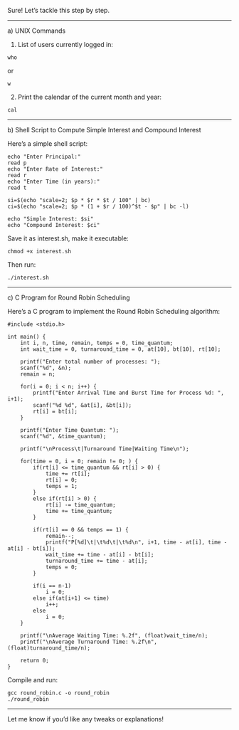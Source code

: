 Sure! Let’s tackle this step by step.


---

a) UNIX Commands

1. List of users currently logged in:
```
who
```

or

```
w
```

2. Print the calendar of the current month and year:
```
cal
```



---

b) Shell Script to Compute Simple Interest and Compound Interest

Here’s a simple shell script:
```
echo "Enter Principal:"
read p
echo "Enter Rate of Interest:"
read r
echo "Enter Time (in years):"
read t

si=$(echo "scale=2; $p * $r * $t / 100" | bc)
ci=$(echo "scale=2; $p * (1 + $r / 100)^$t - $p" | bc -l)

echo "Simple Interest: $si"
echo "Compound Interest: $ci"
```

Save it as interest.sh, make it executable:

```
chmod +x interest.sh
```

Then run:

```
./interest.sh
```


---

c) C Program for Round Robin Scheduling

Here’s a C program to implement the Round Robin Scheduling algorithm:

```
#include <stdio.h>

int main() {
    int i, n, time, remain, temps = 0, time_quantum;
    int wait_time = 0, turnaround_time = 0, at[10], bt[10], rt[10];
    
    printf("Enter total number of processes: ");
    scanf("%d", &n);
    remain = n;
    
    for(i = 0; i < n; i++) {
        printf("Enter Arrival Time and Burst Time for Process %d: ", i+1);
        scanf("%d %d", &at[i], &bt[i]);
        rt[i] = bt[i];
    }
    
    printf("Enter Time Quantum: ");
    scanf("%d", &time_quantum);
    
    printf("\nProcess\t|Turnaround Time|Waiting Time\n");
    
    for(time = 0, i = 0; remain != 0; ) {
        if(rt[i] <= time_quantum && rt[i] > 0) {
            time += rt[i];
            rt[i] = 0;
            temps = 1;
        }
        else if(rt[i] > 0) {
            rt[i] -= time_quantum;
            time += time_quantum;
        }
        
        if(rt[i] == 0 && temps == 1) {
            remain--;
            printf("P[%d]\t|\t%d\t|\t%d\n", i+1, time - at[i], time - at[i] - bt[i]);
            wait_time += time - at[i] - bt[i];
            turnaround_time += time - at[i];
            temps = 0;
        }
        
        if(i == n-1)
            i = 0;
        else if(at[i+1] <= time)
            i++;
        else
            i = 0;
    }
    
    printf("\nAverage Waiting Time: %.2f", (float)wait_time/n);
    printf("\nAverage Turnaround Time: %.2f\n", (float)turnaround_time/n);
    
    return 0;
}
```

Compile and run:

```
gcc round_robin.c -o round_robin
./round_robin
```

---

Let me know if you’d like any tweaks or explanations!

